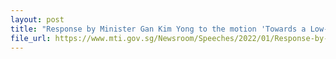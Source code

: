 ```yaml
---
layout: post
title: "Response by Minister Gan Kim Yong to the motion 'Towards a Low-Carbon Society'"
file_url: https://www.mti.gov.sg/Newsroom/Speeches/2022/01/Response-by-Minister-Gan-Kim-Yong-to-the-motion-Towards-a-Low-Carbon-Society
---
```

